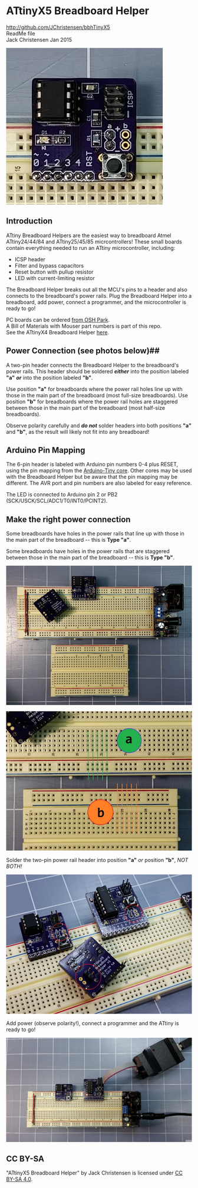 # ATtinyX5 Breadboard Helper #
http://github.com/JChristensen/bbhTinyX5  
ReadMe file  
Jack Christensen Jan 2015  

![](https://raw.githubusercontent.com/JChristensen/bbhTinyX5/master/bbh1.jpg)

## Introduction ##

ATtiny Breadboard Helpers are the easiest way to breadboard Atmel ATtiny24/44/84 and ATtiny25/45/85 micrcontrollers! These small boards contain everything needed to run an ATtiny microcontroller, including:
- ICSP header
- Filter and bypass capacitors
- Reset button with pullup resistor
- LED with current-limiting resistor

The Breadboard Helper breaks out all the MCU's pins to a header and also connects to the breadboard's power rails. Plug the Breadboard Helper into a breadboard, add power, connect a programmer, and the microcontroller is ready to go!

PC boards can be ordered [from OSH Park](https://www.oshpark.com/shared_projects/I1Z984Pi).  
A Bill of Materials with Mouser part numbers is part of this repo.  
See the ATtinyX4 Breadboard Helper [here](https://github.com/JChristensen/bbhTinyX4).

## Power Connection (see photos below)##

A two-pin header connects the Breadboard Helper to the breadboard's power rails. This header should be soldered ***either*** into the position labeled **"a"** ***or*** into the position labeled **"b"**.

Use position **"a"** for breadboards where the power rail holes line up with those in the main part of the breadboard (most full-size breadboards). Use position **"b"** for breadboards where the power rail holes are staggered between those in the main part of the breadboard (most half-size breadboards).

Observe polarity carefully and ***do not*** solder headers into both positions **"a"** and **"b"**, as the result will likely not fit into any breadboard!

## Arduino Pin Mapping ##

The 6-pin header is labeled with Arduino pin numbers 0-4 plus RESET, using the pin mapping from the [Arduino-Tiny core](https://code.google.com/p/arduino-tiny/). Other cores may be used with the Breadboard Helper but be aware that the pin mapping may be different. The AVR port and pin numbers are also labeled for easy reference.

The LED is connected to Arduino pin 2 or PB2 (SCK/USCK/SCL/ADC1/T0/INT0/PCINT2).

## Make the right power connection ##

Some breadboards have holes in the power rails that line up with those in the main part of the breadboard -- this is **Type "a"**.  

Some breadboards have holes in the power rails that are staggered between those in the main part of the breadboard -- this is **Type "b"**.  

![](https://raw.githubusercontent.com/JChristensen/bbhTinyX4/master/bbh2.jpg)

![](https://raw.githubusercontent.com/JChristensen/bbhTinyX4/master/bbh3.jpg)

Solder the two-pin power rail header into position **"a"** *or* position **"b"**, *NOT BOTH!*

![](https://raw.githubusercontent.com/JChristensen/bbhTinyX4/master/bbh4.jpg)

Add power (observe polarity!), connect a programmer and the ATtiny is ready to go!

![](https://raw.githubusercontent.com/JChristensen/bbhTinyX4/master/bbh5.jpg)

## CC BY-SA ##
"ATtinyX5 Breadboard Helper" by Jack Christensen is licensed under [CC BY-SA 4.0](http://creativecommons.org/licenses/by-sa/4.0/).
